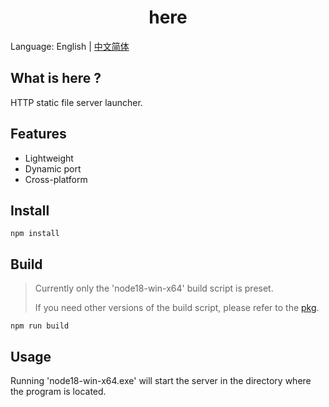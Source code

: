 <h1 align="center">here</h1>

Language: English | [中文简体](README_zh_cn.md)

## What is here ?

HTTP static file server launcher.

## Features

- Lightweight
- Dynamic port
- Cross-platform

## Install

```agsl
npm install
```

## Build

> Currently only the 'node18-win-x64' build script is preset.
> 
> If you need other versions of the build script, please refer to the [pkg](https://github.com/vercel/pkg).

```agsl
npm run build
```

## Usage

Running 'node18-win-x64.exe' will start the server in the directory where the program is located.